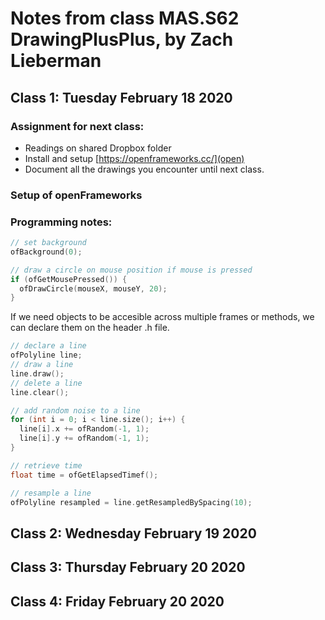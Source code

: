 # Notes from class MAS.S62 DrawingPlusPlus, by Zach Lieberman

## Class 1: Tuesday February 18 2020

### Assignment for next class:

* Readings on shared Dropbox folder
* Install and setup [https://openframeworks.cc/](open)
* Document all the drawings you encounter until next class.

### Setup of openFrameworks



### Programming notes:

```cpp
// set background
ofBackground(0);

// draw a circle on mouse position if mouse is pressed
if (ofGetMousePressed()) {
  ofDrawCircle(mouseX, mouseY, 20);
}
```

If we need objects to be accesible across multiple frames or methods, we can declare them on the header .h file.

```cpp
// declare a line
ofPolyline line;
// draw a line
line.draw();
// delete a line
line.clear();
```

```cpp
// add random noise to a line
for (int i = 0; i < line.size(); i++) {
  line[i].x += ofRandom(-1, 1);
  line[i].y += ofRandom(-1, 1);
}
```

```cpp
// retrieve time
float time = ofGetElapsedTimef();
```

```cpp
// resample a line
ofPolyline resampled = line.getResampledBySpacing(10);
```

## Class 2: Wednesday February 19 2020

## Class 3: Thursday February 20 2020

## Class 4: Friday February 20 2020
